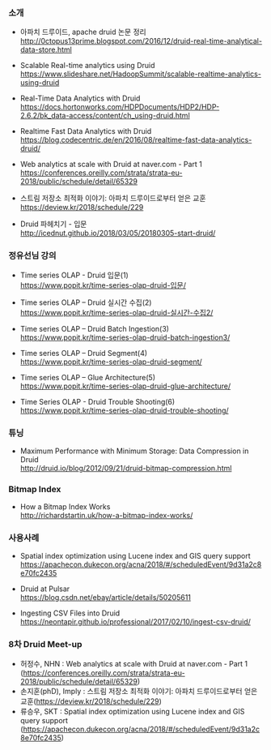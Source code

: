 ### 소개

* 아파치 드루이드, apache druid 논문 정리 </br>
http://0ctopus13prime.blogspot.com/2016/12/druid-real-time-analytical-data-store.html </br>

* Scalable Real-time analytics using Druid </br>
https://www.slideshare.net/HadoopSummit/scalable-realtime-analytics-using-druid </br>

* Real-Time Data Analytics with Druid </br>
https://docs.hortonworks.com/HDPDocuments/HDP2/HDP-2.6.2/bk_data-access/content/ch_using-druid.html </br>

* Realtime Fast Data Analytics with Druid </br>
https://blog.codecentric.de/en/2016/08/realtime-fast-data-analytics-druid/ </br>

* Web analytics at scale with Druid at naver.com - Part 1 </br>
https://conferences.oreilly.com/strata/strata-eu-2018/public/schedule/detail/65329 </br>

* 스트림 저장소 최적화 이야기: 아파치 드루이드로부터 얻은 교훈</br>
https://deview.kr/2018/schedule/229</br>

* Druid 파헤치기 - 입문</br>
http://icednut.github.io/2018/03/05/20180305-start-druid/ </br>

### 정유선님 강의
* Time series OLAP - Druid 입문(1) </br>
https://www.popit.kr/time-series-olap-druid-입문/ </br>

* Time series OLAP – Druid 실시간 수집(2) </br>
https://www.popit.kr/time-series-olap-druid-실시간-수집2/ </br>

* Time series OLAP – Druid Batch Ingestion(3) </br>
https://www.popit.kr/time-series-olap-druid-batch-ingestion3/ </br>

* Time series OLAP – Druid Segment(4) </br>
https://www.popit.kr/time-series-olap-druid-segment/ </br>

* Time series OLAP – Glue Architecture(5) </br>
https://www.popit.kr/time-series-olap-druid-glue-architecture/ </br>

* Time Series OLAP - Druid Trouble Shooting(6) </br>
https://www.popit.kr/time-series-olap-druid-trouble-shooting/ </br>

### 튜닝

* Maximum Performance with Minimum Storage: Data Compression in Druid </br>
http://druid.io/blog/2012/09/21/druid-bitmap-compression.html </br>

### Bitmap Index 

* How a Bitmap Index Works </br>
http://richardstartin.uk/how-a-bitmap-index-works/ </br>

### 사용사례

* Spatial index optimization using Lucene index and GIS query support </br>
https://apachecon.dukecon.org/acna/2018/#/scheduledEvent/9d31a2c8e70fc2435</br>

* Druid at Pulsar </br>
https://blog.csdn.net/ebay/article/details/50205611 </br>

* Ingesting CSV Files into Druid </br>
https://neontapir.github.io/professional/2017/02/10/ingest-csv-druid/ </br>

### 8차 Druid Meet-up </br>
* 허정수, NHN : Web analytics at scale with Druid at naver.com - Part 1 </br>
(https://conferences.oreilly.com/strata/strata-eu-2018/public/schedule/detail/65329) </br>
* 손지훈(phD), Imply : 스트림 저장소 최적화 이야기: 아파치 드루이드로부터 얻은 교훈(https://deview.kr/2018/schedule/229) </br>
* 류승우, SKT : Spatial index optimization using Lucene index and GIS query support  </br>(https://apachecon.dukecon.org/acna/2018/#/scheduledEvent/9d31a2c8e70fc2435) </br>
